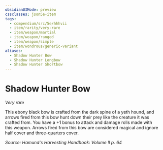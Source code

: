 ```yaml
---
obsidianUIMode: preview
cssclasses: json5e-item
tags:
  - compendium/src/5e/hhhvii
  - item/rarity/very-rare
  - item/weapon/martial
  - item/weapon/ranged
  - item/weapon/simple
  - item/wondrous/generic-variant
aliases:
  - Shadow Hunter Bow
  - Shadow Hunter Longbow
  - Shadow Hunter Shortbow
---
```

# Shadow Hunter Bow
*Very rare*  


This ebony black bow is crafted from the dark spine of a yeth hound, and arrows fired from this bow hunt down their prey like the creature it was crafted from. You have a +1 bonus to attack and damage rolls made with this weapon. Arrows fired from this bow are considered magical and ignore half cover and three-quarters cover.

*Source: Hamund's Harvesting Handbook: Volume II p. 64*
